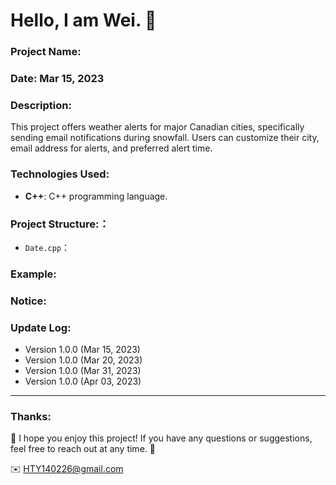 Hello, I am Wei. 📌
======

### Project Name:  

### Date:  Mar 15, 2023

### Description:
This project offers weather alerts for major Canadian cities, specifically sending email notifications during snowfall. Users can customize their city, email address for alerts, and preferred alert time.

### Technologies Used:
- **C++**: C++ programming language.  

### Project Structure:：
- `Date.cpp`：

### Example:


### Notice:


### Update Log:
- Version 1.0.0 (Mar 15, 2023)
- Version 1.0.0 (Mar 20, 2023)
- Version 1.0.0 (Mar 31, 2023)
- Version 1.0.0 (Apr 03, 2023)

***
### Thanks:

📌 I hope you enjoy this project! If you have any questions or suggestions, feel free to reach out at any time. 📌

✉️ HTY140226@gmail.com

